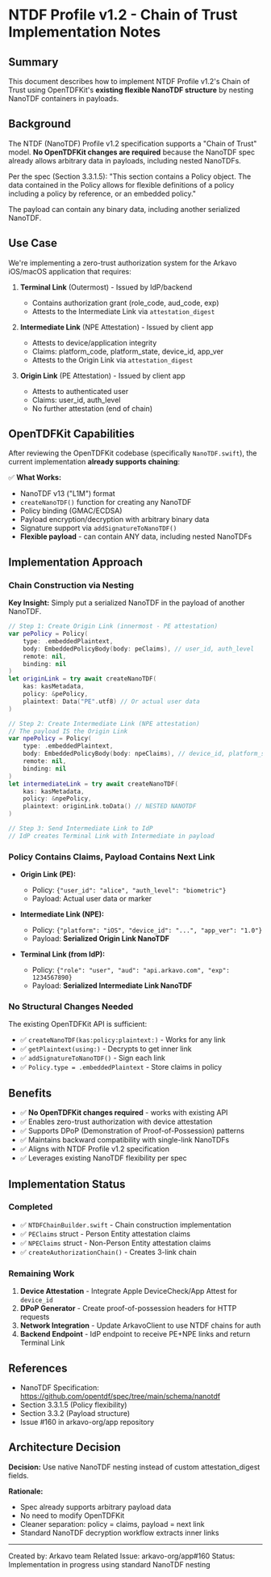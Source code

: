 # NTDF Profile v1.2 - Chain of Trust Implementation Notes

## Summary
This document describes how to implement NTDF Profile v1.2's Chain of Trust using OpenTDFKit's **existing flexible NanoTDF structure** by nesting NanoTDF containers in payloads.

## Background
The NTDF (NanoTDF) Profile v1.2 specification supports a "Chain of Trust" model. **No OpenTDFKit changes are required** because the NanoTDF spec already allows arbitrary data in payloads, including nested NanoTDFs.

Per the spec (Section 3.3.1.5): "This section contains a Policy object. The data contained in the Policy allows for flexible definitions of a policy including a policy by reference, or an embedded policy."

The payload can contain any binary data, including another serialized NanoTDF.

## Use Case
We're implementing a zero-trust authorization system for the Arkavo iOS/macOS application that requires:

1. **Terminal Link** (Outermost) - Issued by IdP/backend
   - Contains authorization grant (role_code, aud_code, exp)
   - Attests to the Intermediate Link via `attestation_digest`

2. **Intermediate Link** (NPE Attestation) - Issued by client app
   - Attests to device/application integrity
   - Claims: platform_code, platform_state, device_id, app_ver
   - Attests to the Origin Link via `attestation_digest`

3. **Origin Link** (PE Attestation) - Issued by client app
   - Attests to authenticated user
   - Claims: user_id, auth_level
   - No further attestation (end of chain)

## OpenTDFKit Capabilities

After reviewing the OpenTDFKit codebase (specifically `NanoTDF.swift`), the current implementation **already supports chaining**:

✅ **What Works:**
- NanoTDF v13 ("L1M") format
- `createNanoTDF()` function for creating any NanoTDF
- Policy binding (GMAC/ECDSA)
- Payload encryption/decryption with arbitrary binary data
- Signature support via `addSignatureToNanoTDF()`
- **Flexible payload** - can contain ANY data, including nested NanoTDFs

## Implementation Approach

### Chain Construction via Nesting

**Key Insight:** Simply put a serialized NanoTDF in the payload of another NanoTDF.

```swift
// Step 1: Create Origin Link (innermost - PE attestation)
var pePolicy = Policy(
    type: .embeddedPlaintext,
    body: EmbeddedPolicyBody(body: peClaims), // user_id, auth_level
    remote: nil,
    binding: nil
)
let originLink = try await createNanoTDF(
    kas: kasMetadata,
    policy: &pePolicy,
    plaintext: Data("PE".utf8) // Or actual user data
)

// Step 2: Create Intermediate Link (NPE attestation)
// The payload IS the Origin Link
var npePolicy = Policy(
    type: .embeddedPlaintext,
    body: EmbeddedPolicyBody(body: npeClaims), // device_id, platform_state
    remote: nil,
    binding: nil
)
let intermediateLink = try await createNanoTDF(
    kas: kasMetadata,
    policy: &npePolicy,
    plaintext: originLink.toData() // NESTED NANOTDF
)

// Step 3: Send Intermediate Link to IdP
// IdP creates Terminal Link with Intermediate in payload
```

### Policy Contains Claims, Payload Contains Next Link

- **Origin Link (PE):**
  - Policy: `{"user_id": "alice", "auth_level": "biometric"}`
  - Payload: Actual user data or marker

- **Intermediate Link (NPE):**
  - Policy: `{"platform": "iOS", "device_id": "...", "app_ver": "1.0"}`
  - Payload: **Serialized Origin Link NanoTDF**

- **Terminal Link (from IdP):**
  - Policy: `{"role": "user", "aud": "api.arkavo.com", "exp": 1234567890}`
  - Payload: **Serialized Intermediate Link NanoTDF**

### No Structural Changes Needed

The existing OpenTDFKit API is sufficient:
- ✅ `createNanoTDF(kas:policy:plaintext:)` - Works for any link
- ✅ `getPlaintext(using:)` - Decrypts to get inner link
- ✅ `addSignatureToNanoTDF()` - Sign each link
- ✅ `Policy.type = .embeddedPlaintext` - Store claims in policy

## Benefits
- ✅ **No OpenTDFKit changes required** - works with existing API
- ✅ Enables zero-trust authorization with device attestation
- ✅ Supports DPoP (Demonstration of Proof-of-Possession) patterns
- ✅ Maintains backward compatibility with single-link NanoTDFs
- ✅ Aligns with NTDF Profile v1.2 specification
- ✅ Leverages existing NanoTDF flexibility per spec

## Implementation Status

### Completed
- ✅ `NTDFChainBuilder.swift` - Chain construction implementation
- ✅ `PEClaims` struct - Person Entity attestation claims
- ✅ `NPEClaims` struct - Non-Person Entity attestation claims
- ✅ `createAuthorizationChain()` - Creates 3-link chain

### Remaining Work
1. **Device Attestation** - Integrate Apple DeviceCheck/App Attest for `device_id`
2. **DPoP Generator** - Create proof-of-possession headers for HTTP requests
3. **Network Integration** - Update ArkavoClient to use NTDF chains for auth
4. **Backend Endpoint** - IdP endpoint to receive PE+NPE links and return Terminal Link

## References
- NanoTDF Specification: https://github.com/opentdf/spec/tree/main/schema/nanotdf
- Section 3.3.1.5 (Policy flexibility)
- Section 3.3.2 (Payload structure)
- Issue #160 in arkavo-org/app repository

## Architecture Decision

**Decision:** Use native NanoTDF nesting instead of custom attestation_digest fields.

**Rationale:**
- Spec already supports arbitrary payload data
- No need to modify OpenTDFKit
- Cleaner separation: policy = claims, payload = next link
- Standard NanoTDF decryption workflow extracts inner links

---

Created by: Arkavo team
Related Issue: arkavo-org/app#160
Status: Implementation in progress using standard NanoTDF nesting
